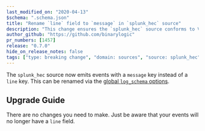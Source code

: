 ```yaml
---
last_modified_on: "2020-04-13"
$schema: ".schema.json"
title: "Rename `line` field to `message` in `splunk_hec` source"
description: "This change ensures the `splunk_hec` source conforms to Vector's schema"
author_github: "https://github.com/binarylogic"
pr_numbers: [1457]
release: "0.7.0"
hide_on_release_notes: false
tags: ["type: breaking change", "domain: sources", "source: splunk_hec"]
---
```


The `splunk_hec` source now emits events with a `message` key instead of a
`line` key. This can be renamed via the [global `log_schema`
options][docs.reference.global-options#log_schema].

## Upgrade Guide

There are no changes you need to make. Just be aware that your events will
no longer have a `line` field.

[docs.reference.global-options#log_schema]: /docs/reference/global-options/#log_schema
